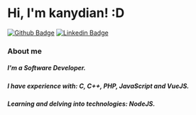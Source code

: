 # Hi, I'm kanydian! :D

[![Github Badge](https://img.shields.io/badge/-Github-000?style=flat-square&logo=Github&logoColor=white&link=https://github.com/kany27)](https://github.com/kany27)
[![Linkedin Badge](https://img.shields.io/badge/-LinkedIn-blue?style=flat-square&logo=Linkedin&logoColor=white&link=https://www.linkedin.com/in/kanydian-esteves-07b0531a7/)](https://www.linkedin.com/in/kanydian-esteves-07b0531a7/)

### About me
##### I'm a Software Developer.
##### I have experience with: C, C++, PHP, JavaScript and VueJS.
##### Learning and delving into technologies: NodeJS.
